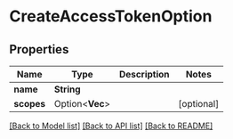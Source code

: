 # CreateAccessTokenOption

## Properties

Name | Type | Description | Notes
------------ | ------------- | ------------- | -------------
**name** | **String** |  | 
**scopes** | Option<**Vec<String>**> |  | [optional]

[[Back to Model list]](../README.md#documentation-for-models) [[Back to API list]](../README.md#documentation-for-api-endpoints) [[Back to README]](../README.md)


